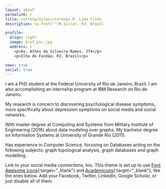 ```yaml
---
layout: about
permalink: /
title: <strong>Silas</strong> P. Lima Filho
description: <a href="">M.Sc</a>. RJ, Brazil

profile:
  align: right
  image: prof_pic.jpg
  address: >
    <p>Av. Athos da Silveira Ramos, 274</p>
    <p>Ilha do Fundão, RJ, Brazil</p>

news: true
social: true
---
```


I am a PhD student at the Federal University of Rio de Janeiro, Brazil. I am also accomplishing an internship program at IBM Research on Rio de Janeiro.
<!-- Write your biography here. Tell the world about yourself. Link to your favorite [subreddit](http://reddit.com){:target="\_blank"}. You can put a picture in, too. The code is already in, just name your picture `prof_pic.jpg` and put it in the `img/` folder. -->
My research is concern to discovering psychological disease symptoms, more specifically about depression symptoms on social media and social networks. 

With master degree at Computing and Systems from Military Institute of Engineering (2016) about data modeling over graphs. 
My bachelor degree on Information Systems at University of Grande Rio (2011). 

Has experience in Computer Science, focusing on Databases acting on the following subjects: graph topological analysis, graph databases and graph modelling.

<!-- Put your address / P.O. box / other info right below your picture. You can also disable any these elements by editing `profile` property of the YAML header of your `_pages/about.md`. Edit `_bibliography/papers.bib` and Jekyll will render your [publications page](/al-folio/publications/) automatically. -->

Link to your social media connections, too. This theme is set up to use [Font Awesome icons](http://fortawesome.github.io/Font-Awesome/){:target="\_blank"} and [Academicons](https://jpswalsh.github.io/academicons/){:target="\_blank"}, like the ones below. Add your Facebook, Twitter, LinkedIn, Google Scholar, or just disable all of them.
